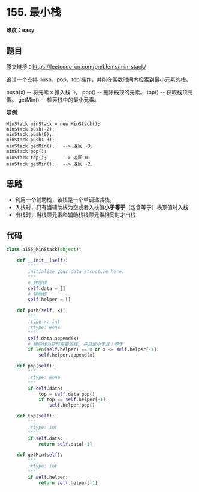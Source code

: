 # 155. 最小栈
**难度：easy**
## 题目
原文链接：https://leetcode-cn.com/problems/min-stack/

设计一个支持 push，pop，top 操作，并能在常数时间内检索到最小元素的栈。

push(x) -- 将元素 x 推入栈中。
pop() -- 删除栈顶的元素。
top() -- 获取栈顶元素。
getMin() -- 检索栈中的最小元素。

**示例:**
```
MinStack minStack = new MinStack();
minStack.push(-2);
minStack.push(0);
minStack.push(-3);
minStack.getMin();   --> 返回 -3.
minStack.pop();
minStack.top();      --> 返回 0.
minStack.getMin();   --> 返回 -2.
```
## 思路
* 利用一个辅助栈，该栈是一个单调递减栈。
* 入栈时，只有当辅助栈为空或者入栈值**小于等于**（包含等于）栈顶值时入栈
* 出栈时，当栈顶元素和辅助栈栈顶元素相同时才出栈
## 代码
```python
class a155_MinStack(object):

    def __init__(self):
        """
        initialize your data structure here.
        """
        # 数据栈
        self.data = []
        # 辅助栈
        self.helper = []

    def push(self, x):
        """
        :type x: int
        :rtype: None
        """
        self.data.append(x)
        # 辅助栈为空时需要进栈, 并且是小于且！等于
        if len(self.helper) == 0 or x <= self.helper[-1]:
            self.helper.append(x)

    def pop(self):
        """
        :rtype: None
        """
        if self.data:
            top = self.data.pop()
            if top == self.helper[-1]:
                self.helper.pop()

    def top(self):
        """
        :rtype: int
        """
        if self.data:
            return self.data[-1]

    def getMin(self):
        """
        :rtype: int
        """
        if self.helper:
            return self.helper[-1]
```
